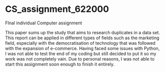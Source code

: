 # CS_assignment_622000
FInal individual Computer assignment

This paper sums up the study that aims to  research duplicates in a data set. This report can be applied in different types of fields such as the marketing field, especially with the democratisation of technology that was followed with the expansion of e-commerce.
Having faced some issues with Python, I was not able to test the end of my coding but still decided to put it so my work was not completely vain. 
Due to personal reasons, I was not able to start this assignment soon enough to finish it entirely.
